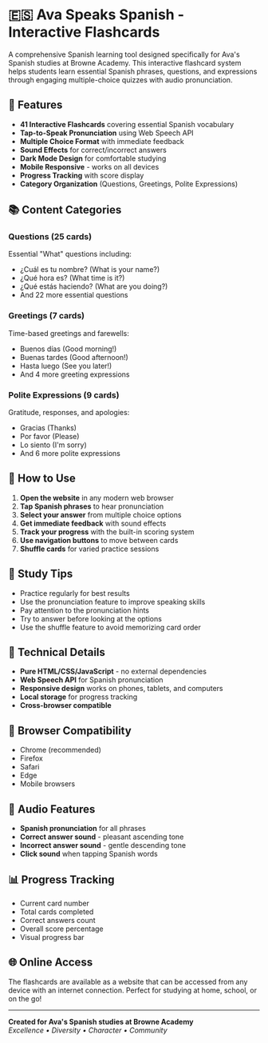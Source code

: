 # 🇪🇸 Ava Speaks Spanish - Interactive Flashcards

A comprehensive Spanish learning tool designed specifically for Ava's Spanish studies at Browne Academy. This interactive flashcard system helps students learn essential Spanish phrases, questions, and expressions through engaging multiple-choice quizzes with audio pronunciation.

## 🌟 Features

- **41 Interactive Flashcards** covering essential Spanish vocabulary
- **Tap-to-Speak Pronunciation** using Web Speech API
- **Multiple Choice Format** with immediate feedback
- **Sound Effects** for correct/incorrect answers
- **Dark Mode Design** for comfortable studying
- **Mobile Responsive** - works on all devices
- **Progress Tracking** with score display
- **Category Organization** (Questions, Greetings, Polite Expressions)

## 📚 Content Categories

### Questions (25 cards)
Essential "What" questions including:
- ¿Cuál es tu nombre? (What is your name?)
- ¿Qué hora es? (What time is it?)
- ¿Qué estás haciendo? (What are you doing?)
- And 22 more essential questions

### Greetings (7 cards)
Time-based greetings and farewells:
- Buenos días (Good morning!)
- Buenas tardes (Good afternoon!)
- Hasta luego (See you later!)
- And 4 more greeting expressions

### Polite Expressions (9 cards)
Gratitude, responses, and apologies:
- Gracias (Thanks)
- Por favor (Please)
- Lo siento (I'm sorry)
- And 6 more polite expressions

## 🚀 How to Use

1. **Open the website** in any modern web browser
2. **Tap Spanish phrases** to hear pronunciation
3. **Select your answer** from multiple choice options
4. **Get immediate feedback** with sound effects
5. **Track your progress** with the built-in scoring system
6. **Use navigation buttons** to move between cards
7. **Shuffle cards** for varied practice sessions

## 🎯 Study Tips

- Practice regularly for best results
- Use the pronunciation feature to improve speaking skills
- Pay attention to the pronunciation hints
- Try to answer before looking at the options
- Use the shuffle feature to avoid memorizing card order

## 🔧 Technical Details

- **Pure HTML/CSS/JavaScript** - no external dependencies
- **Web Speech API** for Spanish pronunciation
- **Responsive design** works on phones, tablets, and computers
- **Local storage** for progress tracking
- **Cross-browser compatible**

## 📱 Browser Compatibility

- Chrome (recommended)
- Firefox
- Safari
- Edge
- Mobile browsers

## 🎵 Audio Features

- **Spanish pronunciation** for all phrases
- **Correct answer sound** - pleasant ascending tone
- **Incorrect answer sound** - gentle descending tone
- **Click sound** when tapping Spanish words

## 📊 Progress Tracking

- Current card number
- Total cards completed
- Correct answers count
- Overall score percentage
- Visual progress bar

## 🌐 Online Access

The flashcards are available as a website that can be accessed from any device with an internet connection. Perfect for studying at home, school, or on the go!

---

**Created for Ava's Spanish studies at Browne Academy**  
*Excellence • Diversity • Character • Community*
